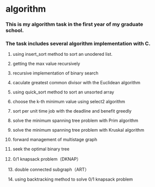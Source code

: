 # algorithm

### This is my algorithm task in the first year of my graduate school.

### The task includes several algorithm implementation with C.

   1. using insert_sort method to sort an unodered list.
   
   2. getting the max value recursively
   
   3. recursive implementation of binary search
   
   4. caculate greatest common divisor with the Euclidean algorithm
   
   5. using quick_sort method to sort an unsorted array
   
   6. choose the k-th minimum value using select2 algorithm
   
   7. sort per unit time job with the deadline and benefit greedly
   
   8. solve the minimum spanning tree problem with Prim algorithm
   
   9. solve the minimum spanning tree problem with Kruskal algorithm
   
   10. forward management of multistage graph
   
   11. seek the optimal binary tree
   
   12. 0/1 knapsack problem（DKNAP）
   
   13. double connected subgraph（ART）
   
   14. using backtracking method to solve 0/1 knapsack problem
